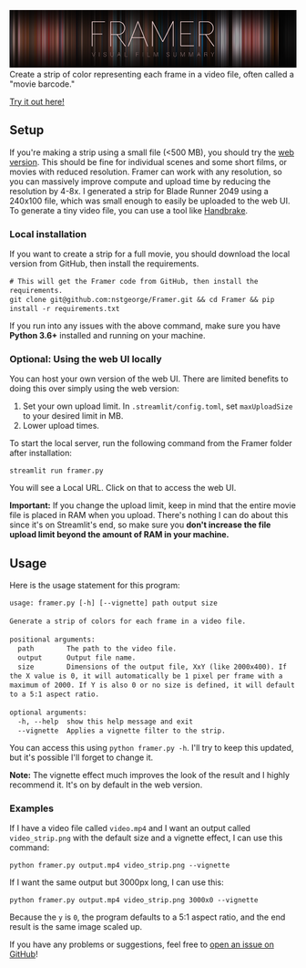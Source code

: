 ![Framer banner](docs/banner.png)
Create a strip of color representing each frame in a video file, often called a "movie barcode."

[Try it out here!](https://share.streamlit.io/nstgeorge/framer/main/web.py)

## Setup

If you're making a strip using a small file (<500 MB), you should try the 
[web version](https://share.streamlit.io/nstgeorge/framer/main/web.py). This should be fine for individual scenes and some short films, or movies with reduced resolution. Framer can work with any resolution, so you can massively improve compute and upload time by reducing the resolution by 4-8x. I generated a strip for Blade Runner 2049 using a 240x100 file, which was small enough to easily be uploaded to the web UI. To generate a tiny video file, you can use a tool like [Handbrake](https://handbrake.fr).

### Local installation

If you want to create a strip for a full movie, you should download the local version from GitHub, then install the requirements.

```shell
# This will get the Framer code from GitHub, then install the requirements.
git clone git@github.com:nstgeorge/Framer.git && cd Framer && pip install -r requirements.txt
```

If you run into any issues with the above command, make sure you have **Python 3.6+** installed and running on your machine.

### Optional: Using the web UI locally

You can host your own version of the web UI. There are limited benefits to doing this over simply using the web version:

1. Set your own upload limit. In `.streamlit/config.toml`, set `maxUploadSize` to your desired limit in MB.
2. Lower upload times.

To start the local server, run the following command from the Framer folder after installation:

```shell
streamlit run framer.py
```

You will see a Local URL. Click on that to access the web UI.

**Important:** If you change the upload limit, keep in mind that the entire movie file is placed in RAM when you upload.
There's nothing I can do about this since it's on Streamlit's end, so make sure you **don't increase the file upload limit
beyond the amount of RAM in your machine.**

## Usage

Here is the usage statement for this program:

```
usage: framer.py [-h] [--vignette] path output size

Generate a strip of colors for each frame in a video file.

positional arguments:
  path        The path to the video file.
  output      Output file name.
  size        Dimensions of the output file, XxY (like 2000x400). If the X value is 0, it will automatically be 1 pixel per frame with a maximum of 2000. If Y is also 0 or no size is defined, it will default to a 5:1 aspect ratio.

optional arguments:
  -h, --help  show this help message and exit
  --vignette  Applies a vignette filter to the strip.

```

You can access this using `python framer.py -h`. I'll try to keep this updated, but it's possible I'll forget to change it.

**Note:** The vignette effect much improves the look of the result and I highly recommend it. It's on by default in the web version.

### Examples

If I have a video file called `video.mp4` and I want an output called `video_strip.png` with the default size and a vignette effect, I can use this command:
```shell
python framer.py output.mp4 video_strip.png --vignette
```

If I want the same output but 3000px long, I can use this:

```shell
python framer.py output.mp4 video_strip.png 3000x0 --vignette
```

Because the `y` is `0`, the program defaults to a 5:1 aspect ratio, and the end result is the same image scaled up.

If you have any problems or suggestions, feel free to [open an issue on GitHub](https://github.com/nstgeorge/Framer/issues)!

